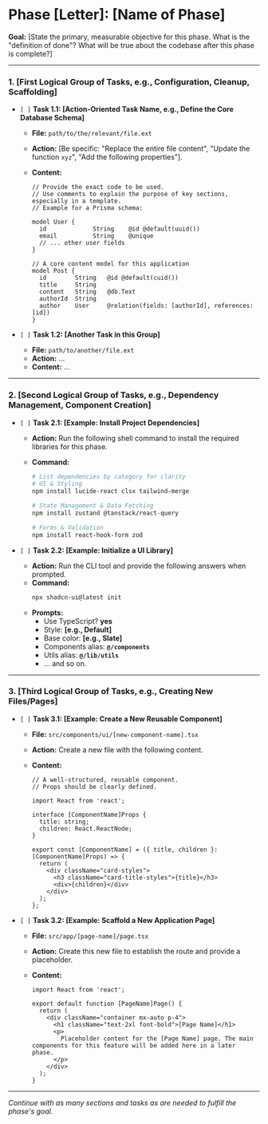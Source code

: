 # **Phase [Letter]: [Name of Phase]**

**Goal:** [State the primary, measurable objective for this phase. What is the "definition of done"? What will be true about the codebase after this phase is complete?]

---

### 1. [First Logical Group of Tasks, e.g., Configuration, Cleanup, Scaffolding]

- `[ ]` **Task 1.1: [Action-Oriented Task Name, e.g., Define the Core Database Schema]**
  - **File:** `path/to/the/relevant/file.ext`
  - **Action:** [Be specific: "Replace the entire file content", "Update the function `xyz`", "Add the following properties"].
  - **Content:**

    ```[language]
    // Provide the exact code to be used.
    // Use comments to explain the purpose of key sections, especially in a template.
    // Example for a Prisma schema:

    model User {
      id             String    @id @default(uuid())
      email          String    @unique
      // ... other user fields
    }

    // A core content model for this application
    model Post {
      id        String   @id @default(cuid())
      title     String
      content   String   @db.Text
      authorId  String
      author    User     @relation(fields: [authorId], references: [id])
    }
    ```

- `[ ]` **Task 1.2: [Another Task in this Group]**
  - **File:** `path/to/another/file.ext`
  - **Action:** ...
  - **Content:** ...

---

### 2. [Second Logical Group of Tasks, e.g., Dependency Management, Component Creation]

- `[ ]` **Task 2.1: [Example: Install Project Dependencies]**
  - **Action:** Run the following shell command to install the required libraries for this phase.
  - **Command:**

    ```bash
    # List dependencies by category for clarity
    # UI & Styling
    npm install lucide-react clsx tailwind-merge

    # State Management & Data Fetching
    npm install zustand @tanstack/react-query

    # Forms & Validation
    npm install react-hook-form zod
    ```

- `[ ]` **Task 2.2: [Example: Initialize a UI Library]**
  - **Action:** Run the CLI tool and provide the following answers when prompted.
  - **Command:**
    ```bash
    npx shadcn-ui@latest init
    ```
  - **Prompts:**
    - Use TypeScript? **yes**
    - Style: **[e.g., Default]**
    - Base color: **[e.g., Slate]**
    - Components alias: **`@/components`**
    - Utils alias: **`@/lib/utils`**
    - ... and so on.

---

### 3. [Third Logical Group of Tasks, e.g., Creating New Files/Pages]

- `[ ]` **Task 3.1: [Example: Create a New Reusable Component]**
  - **File:** `src/components/ui/[new-component-name].tsx`
  - **Action:** Create a new file with the following content.
  - **Content:**

    ```tsx
    // A well-structured, reusable component.
    // Props should be clearly defined.

    import React from 'react';

    interface [ComponentName]Props {
      title: string;
      children: React.ReactNode;
    }

    export const [ComponentName] = ({ title, children }: [ComponentName]Props) => {
      return (
        <div className="card-styles">
          <h3 className="card-title-styles">{title}</h3>
          <div>{children}</div>
        </div>
      );
    };
    ```

- `[ ]` **Task 3.2: [Example: Scaffold a New Application Page]**
  - **File:** `src/app/[page-name]/page.tsx`
  - **Action:** Create this new file to establish the route and provide a placeholder.
  - **Content:**

    ```tsx
    import React from 'react';

    export default function [PageName]Page() {
      return (
        <div className="container mx-auto p-4">
          <h1 className="text-2xl font-bold">[Page Name]</h1>
          <p>
            Placeholder content for the [Page Name] page. The main components for this feature will be added here in a later phase.
          </p>
        </div>
      );
    }
    ```

---

_Continue with as many sections and tasks as are needed to fulfill the phase's goal._
